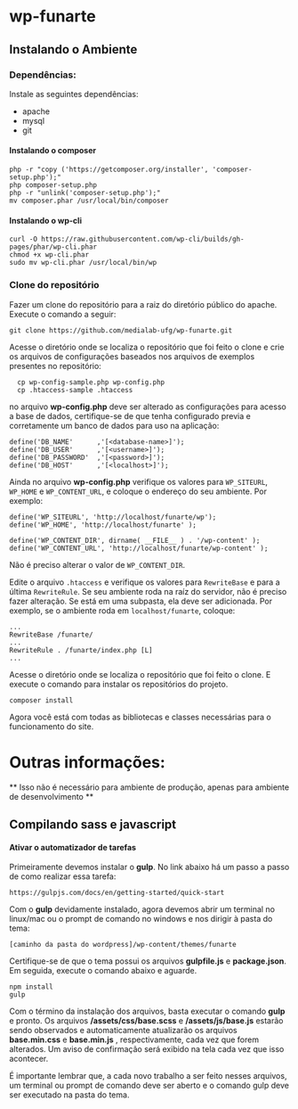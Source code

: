 # wp-funarte

## Instalando o Ambiente

### Dependências:
Instale as seguintes dependências:

* apache
* mysql
* git

#### Instalando o composer

```
php -r "copy ('https://getcomposer.org/installer', 'composer-setup.php');"
php composer-setup.php
php -r "unlink('composer-setup.php');"
mv composer.phar /usr/local/bin/composer
```

#### Instalando o wp-cli
```
curl -O https://raw.githubusercontent.com/wp-cli/builds/gh-pages/phar/wp-cli.phar
chmod +x wp-cli.phar
sudo mv wp-cli.phar /usr/local/bin/wp
```


### Clone do repositório

Fazer um clone do repositório para a raiz do diretório público do apache. Execute o comando a seguir:

```
git clone https://github.com/medialab-ufg/wp-funarte.git
```

Acesse o diretório onde se localiza o repositório que foi feito o clone e crie os arquivos de configurações baseados nos arquivos de exemplos presentes no repositório:
```
  cp wp-config-sample.php wp-config.php
  cp .htaccess-sample .htaccess
```
no arquivo **wp-config.php** deve ser alterado as configurações para acesso a base de dados, certifique-se de que tenha configurado previa e corretamente um banco de dados para uso na aplicação:
```
define('DB_NAME'      ,'[<database-name>]');
define('DB_USER'      ,'[<username>]');
define('DB_PASSWORD'  ,'[<password>]');
define('DB_HOST'      ,'[<localhost>]');
```

Ainda no arquivo **wp-config.php** verifique os valores para `WP_SITEURL`, `WP_HOME` e `WP_CONTENT_URL`, e coloque o endereço do seu ambiente. Por exemplo:

```
define('WP_SITEURL', 'http://localhost/funarte/wp');
define('WP_HOME', 'http://localhost/funarte' );

define('WP_CONTENT_DIR', dirname( __FILE__ ) . '/wp-content' );
define('WP_CONTENT_URL', 'http://localhost/funarte/wp-content' );
```

Não é preciso alterar o valor de `WP_CONTENT_DIR`.

Edite o arquivo `.htaccess` e verifique os valores para `RewriteBase` e para a última `RewriteRule`. Se seu ambiente roda na raíz do servidor, não é preciso fazer alteração. Se está em uma subpasta, ela deve ser adicionada. Por exemplo, se o ambiente roda em `localhost/funarte`, coloque:

```
...
RewriteBase /funarte/
...
RewriteRule . /funarte/index.php [L]
...
```

Acesse o diretório onde se localiza o repositório que foi feito o clone. E execute o comando para instalar os repositórios do projeto.

```
composer install
```

Agora você está com todas as bibliotecas e classes necessárias para o funcionamento do site.



# Outras informações:

** Isso não é necessário para ambiente de produção, apenas para ambiente de desenvolvimento **

## Compilando **sass** e **javascript**
#### Ativar o automatizador de tarefas

Primeiramente devemos instalar o **gulp**. No link abaixo há um passo a passo de como realizar essa tarefa:
```
https://gulpjs.com/docs/en/getting-started/quick-start
```

Com o **gulp** devidamente instalado, agora devemos abrir um terminal no linux/mac ou o prompt de comando no windows e nos dirigir à pasta do tema:
```
[caminho da pasta do wordpress]/wp-content/themes/funarte
```

Certifique-se de que o tema possui os arquivos **gulpfile.js** e **package.json**. Em seguida, execute o comando abaixo e aguarde.
```
npm install
gulp
```

Com o término da instalação dos arquivos, basta executar o comando **gulp** e pronto. Os arquivos **/assets/css/base.scss** e **/assets/js/base.js** estarão sendo observados e automaticamente atualizarão os arquivos **base.min.css** e **base.min.js** , respectivamente, cada vez que forem alterados. Um aviso de confirmação será exibido na tela cada vez que isso acontecer.

É importante lembrar que, a cada novo trabalho a ser feito nesses arquivos, um terminal ou prompt de comando deve ser aberto e o comando gulp deve ser executado na pasta do tema.

